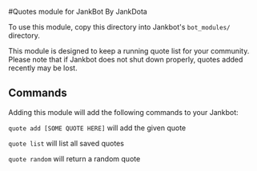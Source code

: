 #Quotes module for JankBot
By JankDota

To use this module, copy this directory into Jankbot's `bot_modules/` directory.

This module is designed to keep a running quote list for your community. Please
note that if Jankbot does not shut down properly, quotes added recently may be
lost.

## Commands

Adding this module will add the following commands to your Jankbot:

`quote add [SOME QUOTE HERE]` will add the given quote

`quote list` will list all saved quotes

`quote random` will return a random quote
